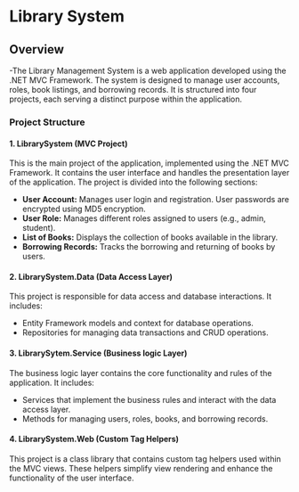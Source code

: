 # Library System
## Overview
-The Library Management System is a web application developed using the .NET MVC Framework. The system is designed to manage user accounts, roles, book listings, and borrowing records. It is structured into four projects, each serving a distinct purpose within the application.

### Project Structure
#### 1. LibrarySystem (MVC Project)
This is the main project of the application, implemented using the .NET MVC Framework. It contains the user interface and handles the presentation layer of the application. The project is divided into the following sections:

 - **User Account:** Manages user login and registration. User passwords are encrypted using MD5 encryption.
 - **User Role:**  Manages different roles assigned to users (e.g., admin, student).
 - **List of Books:** Displays the collection of books available in the library.
 - **Borrowing Records:** Tracks the borrowing  and returning of books by users.

#### 2. LibrarySystem.Data (Data Access Layer)
This project is responsible for data access and database interactions. It includes:

 - Entity Framework models and context for database operations.
 - Repositories for managing data transactions and CRUD operations.

#### 3. LibrarySytem.Service (Business logic Layer)
The business logic layer contains the core functionality and rules of the application. It includes:

 - Services that implement the business rules and interact with the data access layer.
 - Methods for managing users, roles, books, and borrowing records.

#### 4. LibrarySystem.Web (Custom Tag Helpers)
This project is a class library that contains custom tag helpers used within the MVC views. These helpers simplify view rendering and enhance the functionality of the user interface.